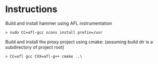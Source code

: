 # Instructions

Build and install hammer using AFL instrumentation

```
> sudo CC=afl-gcc scons install prefix=/usr
```

Build and install the proxy project using cmake: (assuming build dir is a subdirectory of project root)

```
> CC=afl gcc CXX=afl-g++ cmake ..\
```
